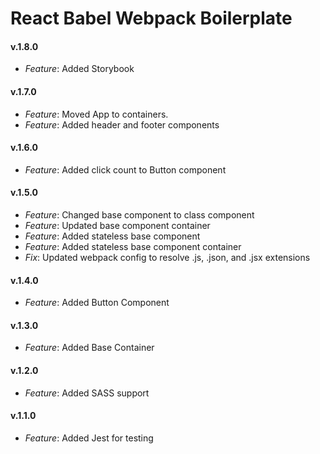 # React Babel Webpack Boilerplate

#### v.1.8.0
* *Feature*: Added Storybook

#### v.1.7.0
* *Feature*: Moved App to containers.
* *Feature*: Added header and footer components

#### v.1.6.0
* *Feature*: Added click count to Button component

#### v.1.5.0
* *Feature*: Changed base component to class component
* *Feature*: Updated base component container
* *Feature*: Added stateless base component
* *Feature*: Added stateless base component container
* *Fix*: Updated webpack config to resolve .js, .json, and .jsx extensions

#### v.1.4.0
* *Feature*: Added Button Component

#### v.1.3.0
* *Feature*: Added Base Container

#### v.1.2.0
* *Feature*: Added SASS support

#### v.1.1.0
* *Feature*: Added Jest for testing
